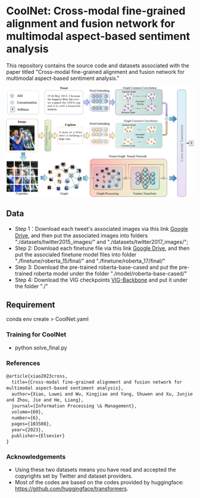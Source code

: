 # CoolNet: Cross-modal fine-grained alignment and fusion network for multimodal aspect-based sentiment analysis

This repository contains the source code and datasets associated with the paper titled "Cross-modal fine-grained alignment and fusion network for multimodal aspect-based sentiment analysis."

<p align="center">
  <img src="./CoolNet.png" width="800"/>
</p>


## Data

- Step 1：Download each tweet's associated images via this link [Google Drive](https://drive.google.com/file/d/1PpvvncnQkgDNeBMKVgG2zFYuRhbL873g/view), and then put the associated images into folders "./datasets/twitter2015_images/" and "./datasets/twitter2017_images/";
- Step 2: Download each finetune file via this link [Google Drive](https://drive.google.com/drive/folders/1nRHti6jdcrZOkh6PaqnpgdllAxjUuMCO?usp=sharing), and then put the associaled finetune model files into folder "./finetune/roberta_15/final/" and "./finetune/roberta_17/final/"
- Step 3: Download the pre-trained roberta-base-cased and put the pre-trained roberta model under the folder "./model/roberta-base-cased/"
- Step 4: Download the VIG checkpoints [VIG-Backbone](https://objects.githubusercontent.com/github-production-release-asset-2e65be/222110214/6aed88e9-a18a-4d4b-94ef-ef7b263146a1?X-Amz-Algorithm=AWS4-HMAC-SHA256&X-Amz-Credential=releaseassetproduction%2F20241221%2Fus-east-1%2Fs3%2Faws4_request&X-Amz-Date=20241221T090626Z&X-Amz-Expires=300&X-Amz-Signature=bac5ecb4aecd6064ede090b6ae0c3ea5b9eec8f43a4757ae130f0a72cec22111&X-Amz-SignedHeaders=host&response-content-disposition=attachment%3B%20filename%3Dvig_s_80.6.pth&response-content-type=application%2Foctet-stream) and put it under the folder "./"


## Requirement
conda env create > CoolNet.yaml



### Training for CoolNet
- python solve_final.py




###  References
```
@article{xiao2023cross,
  title={Cross-modal fine-grained alignment and fusion network for multimodal aspect-based sentiment analysis},
  author={Xiao, Luwei and Wu, Xingjiao and Yang, Shuwen and Xu, Junjie and Zhou, Jie and He, Liang},
  journal={Information Processing \& Management},
  volume={60},
  number={6},
  pages={103508},
  year={2023},
  publisher={Elsevier}
}
```


### Acknowledgements
- Using these two datasets means you have read and accepted the copyrights set by Twitter and dataset providers.
- Most of the codes are based on the codes provided by huggingface: https://github.com/huggingface/transformers.
